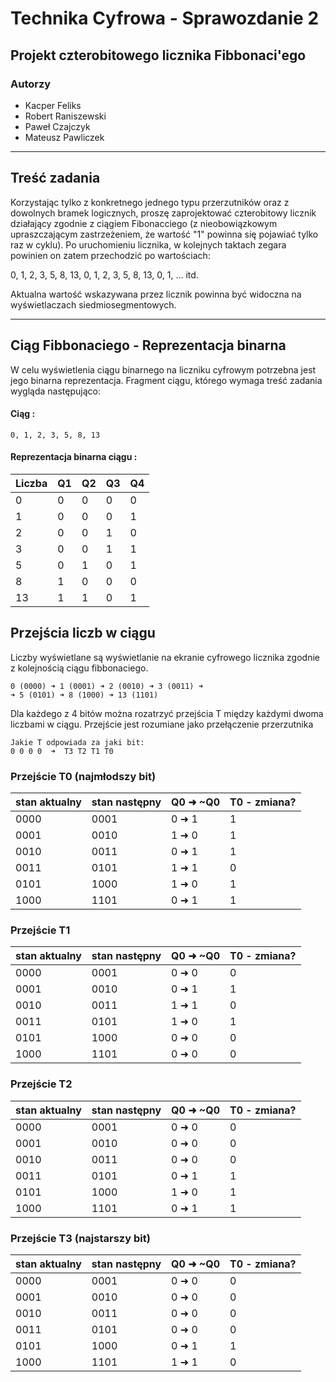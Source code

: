 # Technika Cyfrowa - Sprawozdanie 2
## Projekt czterobitowego licznika Fibbonaci'ego

### Autorzy
- Kacper Feliks
- Robert Raniszewski
- Paweł Czajczyk
- Mateusz Pawliczek

---

## Treść zadania

Korzystając tylko z konkretnego jednego typu przerzutników oraz z dowolnych bramek logicznych, proszę zaprojektować czterobitowy licznik działający zgodnie z ciągiem Fibonacciego (z nieobowiązkowym upraszczającym zastrzeżeniem, że wartość "1" powinna się pojawiać tylko raz w cyklu). Po uruchomieniu licznika, w kolejnych taktach zegara powinien on zatem przechodzić po wartościach: 

 

0, 1, 2, 3, 5, 8, 13, 0, 1, 2, 3, 5, 8, 13, 0, 1, … itd.

 

Aktualna wartość wskazywana przez licznik powinna być widoczna na wyświetlaczach siedmiosegmentowych.

---

## Ciąg Fibbonaciego - Reprezentacja binarna

W celu wyświetlenia ciągu binarnego na liczniku cyfrowym potrzebna jest jego binarna reprezentacja. Fragment ciągu, którego wymaga treść zadania wygląda następująco:

#### Ciąg :

```
0, 1, 2, 3, 5, 8, 13
```

#### Reprezentacja binarna ciągu :

|Liczba|Q1|Q2|Q3|Q4|
|--|--|--|--|--|
|0|0|0|0|0|
|1|0|0|0|1|
|2|0|0|1|0|
|3|0|0|1|1|
|5|0|1|0|1|
|8|1|0|0|0|
|13|1|1|0|1|

## Przejścia liczb w ciągu

Liczby wyświetlane są wyświetlanie na ekranie cyfrowego licznika zgodnie z kolejnością ciągu fibbonaciego.

```
0 (0000) ➜ 1 (0001) ➜ 2 (0010) ➜ 3 (0011) ➜
➜ 5 (0101) ➜ 8 (1000) ➜ 13 (1101)
```


Dla każdego z 4 bitów można rozatrzyć przejścia T między każdymi dwoma liczbami w ciągu. Przejście jest rozumiane jako przełączenie przerzutnika

```
Jakie T odpowiada za jaki bit:
0 0 0 0  ➜  T3 T2 T1 T0
```

### Przejście T0 (najmłodszy bit)

|stan aktualny|stan następny|Q0 ➜ ~Q0|T0 - zmiana?|
|--|--|--|--|
|0000|0001|0 ➜ 1|1|
|0001|0010|1 ➜ 0|1|
|0010|0011|0 ➜ 1|1|
|0011|0101|1 ➜ 1|0|
|0101|1000|1 ➜ 0|1|
|1000|1101|0 ➜ 1|1|

### Przejście T1

|stan aktualny|stan następny|Q0 ➜ ~Q0|T0 - zmiana?|
|--|--|--|--|
|0000|0001|0 ➜ 0|0|
|0001|0010|0 ➜ 1|1|
|0010|0011|1 ➜ 1|0|
|0011|0101|1 ➜ 0|1|
|0101|1000|0 ➜ 0|0|
|1000|1101|0 ➜ 0|0|


### Przejście T2

|stan aktualny|stan następny|Q0 ➜ ~Q0|T0 - zmiana?|
|--|--|--|--|
|0000|0001|0 ➜ 0|0|
|0001|0010|0 ➜ 0|0|
|0010|0011|0 ➜ 0|0|
|0011|0101|0 ➜ 1|1|
|0101|1000|1 ➜ 0|1|
|1000|1101|0 ➜ 1|1|


### Przejście T3 (najstarszy bit)

|stan aktualny|stan następny|Q0 ➜ ~Q0|T0 - zmiana?|
|--|--|--|--|
|0000|0001|0 ➜ 0|0|
|0001|0010|0 ➜ 0|0|
|0010|0011|0 ➜ 0|0|
|0011|0101|0 ➜ 0|0|
|0101|1000|0 ➜ 1|1|
|1000|1101|1 ➜ 1|0|


